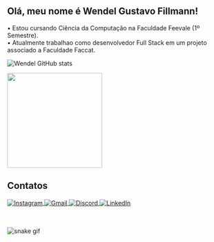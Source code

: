 ## Olá, meu nome é Wendel Gustavo Fillmann!

•  Estou cursando Ciência da Computação na Faculdade Feevale (1º Semestre).
</br> 
•  Atualmente trabalhao como desenvolvedor Full Stack em um projeto associado a Faculdade Faccat.
</br>  

![Wendel GitHub stats](https://github-readme-stats.vercel.app/api?username=WendelGustavo&show_icons=true&theme=dracula&count_private=true$locale=pt-br) 

<img height="220em" src="https://github-readme-stats.vercel.app/api/top-langs/?username=WendelGustavo&layout=compact&langs_count=16&hide_border=true&theme=dracula"/> 
  
## Contatos
<div style="display: inline_block">
  <a href="https://www.instagram.com/wendel_gustaa/"target="_blank">
  <img align="center" alt="Instagram" src="https://img.shields.io/badge/Instagram-E4405F?style=for-the-badge&logo=instagram&logoColor=white" />
  </a>
  <a href="mailto:wendelgfillmann@gmail.com?subject=Hello!" target="_blank">
  <img align="center" alt="Gmail" src="https://img.shields.io/badge/Gmail-D14836?style=for-the-badge&logo=gmail&logoColor=white" />
  </a>
  <a href="https://discord.com/users/1451" target="_blank">
  <img align="center" alt="Discord" src="https://img.shields.io/badge/Discord-7289DA?style=for-the-badge&logo=discord&logoColor=white" />
  </a>
  <a href="https://www.linkedin.com/in/wendel-fillmann-b87b4124a/" target="_blank"> 
  <img align="center" alt="LinkedIn" src="https://img.shields.io/badge/LinkedIn-0077B5?style=for-the-badge&logo=linkedin&logoColor=white" />
  </a>  
</div> 
<br/> 
<br/>


![snake gif](https://github.com/WendelGustavo/WendelGustavo/blob/output/github-contribution-grid-snake.svg)
